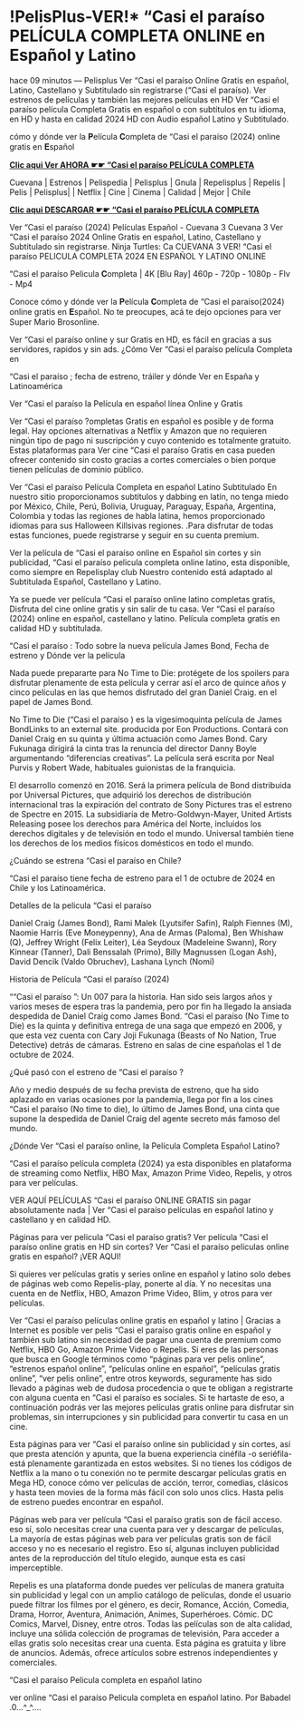 # !PelisPlus-VER!* “Casi el paraíso PELÍCULA COMPLETA ONLINE en Español y Latino

hace 09 minutos — Pelisplus Ver “Casi el paraíso Online Gratis en español, Latino, Castellano y Subtitulado sin registrarse (“Casi el paraíso). Ver estrenos de películas y también las mejores películas en HD Ver “Casi el paraíso película Completa Gratis en español o con subtítulos en tu idioma, en HD y hasta en calidad 2024 HD con Audio español Latino y Subtitulado.

cómo y dónde ver la 𝐏elícula 𝐂ompleta de “Casi el paraíso (2024) online gratis en 𝐄spañol

**[Clic aqui Ver AHORA ☛☛ “Casi el paraíso PELÍCULA COMPLETA](https://bit.ly/4dAvVjw)**

Cuevana | Estrenos | Pelispedia | Pelisplus | Gnula | Repelisplus | Repelis | Pelis | Pelisplus| | Netflix | Cine | Cinema | Calidad | Mejor | Chile

**[Clic aqui DESCARGAR ☛☛ “Casi el paraíso PELÍCULA COMPLETA](https://bit.ly/4dAvVjw)**

Ver “Casi el paraíso (2024) Películas Español - Cuevana 3 Cuevana 3 Ver “Casi el paraíso 2024 Online Gratis en español, Latino, Castellano y Subtitulado sin registrarse. Ninja Turtles: Ca CUEVANA 3 VER! “Casi el paraíso PELICULA COMPLETA 2024 EN ESPAÑOL Y LATINO ONLINE

“Casi el paraíso Pelicula 𝐂ompleta | 4K [Blu Ray] 460p - 720p - 1080p - Flv - Mp4

Conoce cómo y dónde ver la 𝐏elícula 𝐂ompleta de “Casi el paraíso(2024) online gratis en 𝐄spañol. No te preocupes, acá te dejo opciones para ver Super Mario Brosonline.

Ver “Casi el paraíso online y sur Gratis en HD, es fácil en gracias a sus servidores, rapidos y sin ads. ¿Cómo Ver “Casi el paraíso película Completa en

“Casi el paraíso ; fecha de estreno, tráiler y dónde Ver en España y Latinoamérica

Ver “Casi el paraíso la Película en español línea Online y Gratis

Ver “Casi el paraíso ?ompletas Gratis en español es posible y de forma legal. Hay opciones alternativas a Netflix y Amazon que no requieren ningún tipo de pago ni suscripción y cuyo contenido es totalmente gratuito. Estas plataformas para Ver cine “Casi el paraíso Gratis en casa pueden ofrecer contenido sin costo gracias a cortes comerciales o bien porque tienen películas de dominio público.

Ver “Casi el paraíso Película Completa en español Latino Subtitulado En nuestro sitio proporcionamos subtítulos y dabbing en latín, no tenga miedo por México, Chile, Perú, Bolivia, Uruguay, Paraguay, España, Argentina, Colombia y todas las regiones de habla latina, hemos proporcionado idiomas para sus Halloween Killsivas regiones. .Para disfrutar de todas estas funciones, puede registrarse y seguir en su cuenta premium.

Ver la película de “Casi el paraíso online en Español sin cortes y sin publicidad, “Casi el paraíso pelicula completa online latino, esta disponible, como siempre en Repelisplay club Nuestro contenido está adaptado al Subtitulada Español, Castellano y Latino.

Ya se puede ver película “Casi el paraíso online latino completas gratis, Disfruta del cine online gratis y sin salir de tu casa. Ver “Casi el paraíso (2024) online en español, castellano y latino. Película completa gratis en calidad HD y subtitulada.

“Casi el paraíso : Todo sobre la nueva película James Bond, Fecha de estreno y Dónde ver la película

Nada puede prepararte para No Time to Die: protégete de los spoilers para disfrutar plenamente de esta película y cerrar así el arco de quince años y cinco películas en las que hemos disfrutado del gran Daniel Craig. en el papel de James Bond.

No Time to Die (“Casi el paraíso ) es la vigesimoquinta película de James BondLinks to an external site. producida por Eon Productions. Contará con Daniel Craig en su quinta y última actuación como James Bond. Cary Fukunaga dirigirá la cinta tras la renuncia del director Danny Boyle argumentando “diferencias creativas”. La película será escrita por Neal Purvis y Robert Wade, habituales guionistas de la franquicia.

El desarrollo comenzó en 2016. Será la primera película de Bond distribuida por Universal Pictures, que adquirió los derechos de distribución internacional tras la expiración del contrato de Sony Pictures tras el estreno de Spectre en 2015. La subsidiaria de Metro-Goldwyn-Mayer, United Artists Releasing posee los derechos para América del Norte, incluidos los derechos digitales y de televisión en todo el mundo. Universal también tiene los derechos de los medios físicos domésticos en todo el mundo.

¿Cuándo se estrena “Casi el paraíso en Chile?

“Casi el paraíso tiene fecha de estreno para el 1 de octubre de 2024 en Chile y los Latinoamérica.

Detalles de la pelicula “Casi el paraíso

Daniel Craig (James Bond), Rami Malek (Lyutsifer Safin), Ralph Fiennes (M), Naomie Harris (Eve Moneypenny), Ana de Armas (Paloma), Ben Whishaw (Q), Jeffrey Wright (Felix Leiter), Léa Seydoux (Madeleine Swann), Rory Kinnear (Tanner), Dali Benssalah (Primo), Billy Magnussen (Logan Ash), David Dencik (Valdo Obruchev), Lashana Lynch (Nomi)

Historia de Película “Casi el paraíso (2024)

““Casi el paraíso ”: Un 007 para la historia. Han sido seis largos años y varios meses de espera tras la pandemia, pero por fin ha llegado la ansiada despedida de Daniel Craig como James Bond. “Casi el paraíso (No Time to Die) es la quinta y definitiva entrega de una saga que empezó en 2006, y que esta vez cuenta con Cary Joji Fukunaga (Beasts of No Nation, True Detective) detrás de cámaras. Estreno en salas de cine españolas el 1 de octubre de 2024.

¿Qué pasó con el estreno de “Casi el paraíso ?

Año y medio después de su fecha prevista de estreno, que ha sido aplazado en varias ocasiones por la pandemia, llega por fin a los cines “Casi el paraíso (No time to die), lo último de James Bond, una cinta que supone la despedida de Daniel Craig del agente secreto más famoso del mundo.

¿Dónde Ver “Casi el paraíso online, la Película Completa Español Latino?

“Casi el paraíso película completa (2024) ya esta disponibles en plataforma de streaming como Netflix, HBO Max, Amazon Prime Video, Repelis, y otros para ver películas.

VER AQUÍ PELÍCULAS “Casi el paraíso ONLINE GRATIS sin pagar absolutamente nada | Ver “Casi el paraíso películas en español latino y castellano y en calidad HD.

Páginas para ver pelicula “Casi el paraíso gratis? Ver película “Casi el paraíso online gratis en HD sin cortes? Ver “Casi el paraíso películas online gratis en español? ¡VER AQUI!

Si quieres ver películas gratis y series online en español y latino solo debes de páginas web como Repelis-play, ponerte al día. Y no necesitas una cuenta en de Netflix, HBO, Amazon Prime Video, Blim, y otros para ver películas.

Ver “Casi el paraíso películas online gratis en español y latino | Gracias a Internet es posible ver pelis “Casi el paraíso gratis online en español y también sub latino sin necesidad de pagar una cuenta de premium como Netflix, HBO Go, Amazon Prime Video o Repelis. Si eres de las personas que busca en Google términos como “páginas para ver pelis online”, “estrenos español online”, “películas online en español”, “películas gratis online”, “ver pelis online”, entre otros keywords, seguramente has sido llevado a páginas web de dudosa procedencia o que te obligan a registrarte con alguna cuenta en “Casi el paraíso es sociales. Si te hartaste de eso, a continuación podrás ver las mejores películas gratis online para disfrutar sin problemas, sin interrupciones y sin publicidad para convertir tu casa en un cine.

Esta páginas para ver “Casi el paraíso online sin publicidad y sin cortes, así que presta atención y apunta, que la buena experiencia cinéfila -o seriéfila- está plenamente garantizada en estos websites. Si no tienes los códigos de Netflix a la mano o tu conexión no te permite descargar películas gratis en Mega HD, conoce cómo ver películas de acción, terror, comedias, clásicos y hasta teen movies de la forma más fácil con solo unos clics. Hasta pelis de estreno puedes encontrar en español.

Páginas web para ver película “Casi el paraíso gratis son de fácil acceso. eso sí, solo necesitas crear una cuenta para ver y descargar de películas, La mayoría de estas páginas web para ver películas gratis son de fácil acceso y no es necesario el registro. Eso sí, algunas incluyen publicidad antes de la reproducción del título elegido, aunque esta es casi imperceptible.

Repelis es una plataforma donde puedes ver películas de manera gratuita sin publicidad y legal con un amplio catálogo de películas, donde el usuario puede filtrar los filmes por el género, es decir, Romance, Acción, Comedia, Drama, Horror, Aventura, Animación, Animes, Superhéroes. Cómic. DC Comics, Marvel, Disney, entre otros. Todas las películas son de alta calidad, incluye una sólida colección de programas de televisión, Para acceder a ellas gratis solo necesitas crear una cuenta. Esta página es gratuita y libre de anuncios. Además, ofrece artículos sobre estrenos independientes y comerciales.

“Casi el paraíso Pelicula completa en español latino

ver online “Casi el paraíso Pelicula completa en español latino. Por Babadel .0...^_^....
